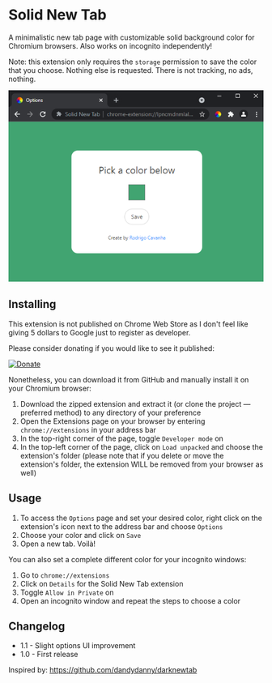 # Solid New Tab
A minimalistic new tab page with customizable solid background color for Chromium browsers.
Also works on incognito independently!

Note: this extension only requires the `storage` permission to save the color that you choose. Nothing else is requested. There is not tracking, no ads, nothing.

![image](https://raw.githubusercontent.com/rdcavanha/solid-new-tab/master/assets/screenshot-options.png)

## Installing
This extension is not published on Chrome Web Store as I don't feel like giving 5 dollars to Google just to register as developer.

Please consider donating if you would like to see it published:

[![Donate](https://img.shields.io/badge/Donate-PayPal-green.svg)](https://paypal.me/rdcavanha)

Nonetheless, you can download it from GitHub and manually install it on your Chromium browser:
1. Download the zipped extension and extract it (or clone the project — preferred method) to any directory of your preference
2. Open the Extensions page on your browser by entering `chrome://extensions` in your address bar
3. In the top-right corner of the page, toggle `Developer mode` on
4. In the top-left corner of the page, click on `Load unpacked` and choose the extension's folder (please note that if you delete or move the extension's folder, the extension WILL be removed from your browser as well)

## Usage

1. To access the `Options` page and set your desired color, right click on the extension's icon next to the address bar and choose `Options`
2. Choose your color and click on `Save`
3. Open a new tab. Voilà!

You can also set a complete different color for your incognito windows:
1. Go to `chrome://extensions` 
2. Click on `Details` for the Solid New Tab extension
3. Toggle `Allow in Private` on
4. Open an incognito window and repeat the steps to choose a color

## Changelog
* 1.1 - Slight options UI improvement
* 1.0 - First release

Inspired by: https://github.com/dandydanny/darknewtab
